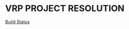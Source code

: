 # VRP PROJECT RESOLUTION


[Build Status](https://circleci.com/gh/aolidias/vrp.svg?style=shield&circle-token=b7e3543d84dfc8bf7bade25024cf216c5cd65ba0)


